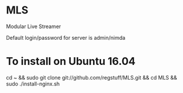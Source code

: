 # MLS
Modular Live Streamer

Default login/password for server is admin/nimda

# To install on Ubuntu 16.04
cd ~ && sudo git clone git://github.com/regstuff/MLS.git && cd MLS && sudo ./install-nginx.sh
